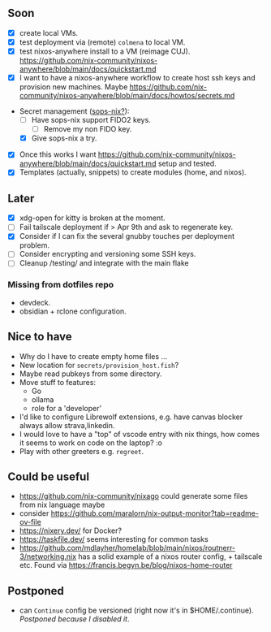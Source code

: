 ## Soon

- [x] create local VMs.
- [x] test deployment via (remote) `colmena` to local VM.
- [x] test nixos-anywhere install to a VM (reimage CUJ).
  https://github.com/nix-community/nixos-anywhere/blob/main/docs/quickstart.md
- [x] I want to have a nixos-anywhere workflow to create host ssh keys and provision new machines.
  Maybe https://github.com/nix-community/nixos-anywhere/blob/main/docs/howtos/secrets.md
- Secret management ([sops-nix?](https://github.com/Mic92/sops-nix)):
  - [ ] Have sops-nix support FIDO2 keys.
    - [ ] Remove my non FIDO key.
  - [x] Give sops-nix a try.
- [x] Once this works I want
  https://github.com/nix-community/nixos-anywhere/blob/main/docs/quickstart.md setup and tested.
- [x] Templates (actually, snippets) to create modules (home, and nixos).

## Later

- [x] xdg-open for kitty is broken at the moment.
- [ ] Fail tailscale deployment if > Apr 9th and ask to regenerate key.
- [x] Consider if I can fix the several gnubby touches per deployment problem.
- [ ] Consider encrypting and versioning some SSH keys.
- [ ] Cleanup /testing/ and integrate with the main flake

### Missing from dotfiles repo

- devdeck.
- obsidian + rclone configuration.

## Nice to have

- Why do I have to create empty home files ...
- New location for `secrets/provision_host.fish`?
- Maybe read pubkeys from some directory.
- Move stuff to features:
  - Go
  - ollama
  - role for a 'developer'
- I'd like to configure Librewolf extensions, e.g. have canvas blocker always allow strava,linkedin.
- I would love to have a "top" of vscode entry with nix things, how comes it seems to work on code
  on the laptop? :o
- Play with other greeters e.g. `regreet`.

## Could be useful

- https://github.com/nix-community/nixago could generate some files from nix language maybe
- consider https://github.com/maralorn/nix-output-monitor?tab=readme-ov-file
- https://nixery.dev/ for Docker?
- https://taskfile.dev/ seems interesting for common tasks
- https://github.com/mdlayher/homelab/blob/main/nixos/routnerr-3/networking.nix has a solid example
  of a nixos router config, + tailscale etc. Found via
  https://francis.begyn.be/blog/nixos-home-router

## Postponed

- can `Continue` config be versioned (right now it's in $HOME/.continue). _Postponed because I
  disabled it_.
